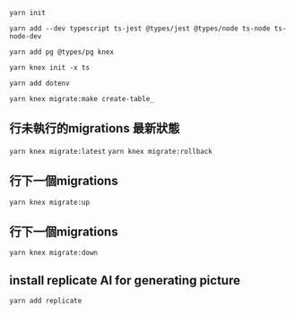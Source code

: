 `yarn init`

`yarn add --dev typescript ts-jest @types/jest @types/node ts-node ts-node-dev`

`yarn add pg @types/pg knex`

`yarn knex init -x ts`

`yarn add dotenv`

`yarn knex migrate:make create-table_`

## 行未執行的migrations 最新狀態
`yarn knex migrate:latest`
`yarn knex migrate:rollback`

## 行下一個migrations
`yarn knex migrate:up`
## 行下一個migrations
`yarn knex migrate:down`

## install replicate AI for generating picture
`yarn add replicate`
